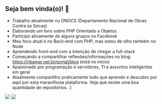 ## Seja bem vinda(o)! 👋

- Trabalho atualmente no DNOCS (Departamento Nacional de Obras Contra as Secas)
- Elaborando um livro sobre PHP Orientado a Objetos
- Participo ativamente de alguns grupos no Facebook
- Meu foco atual é no Back-end com PHP, mas estou de olho também no Node
- Aprendendo front-end com a intenção de chegar a full-stack
- Começando a compartilhar reflexões/informações no blog: https://ribamar.net.br/portal/blog (está no início)
- Apaixonado por programação e servidores, TI e assuntos inteligentes em geral
- Atualmente compartilho praticamente tudo que aprendo e descubro por aqui por esta maravilhosa plataforma. Veja que existe uma boa quantidade de repositórios. :)

<img src="https://github-readme-stats.vercel.app/api/?&username=ribafs&show_icons=true&hide=contribs,prs&cache_seconds=86400&theme=default">
  
<img src="https://github-readme-streak-stats.herokuapp.com/?user=ribafs&hide_border=true&theme=default"> 
